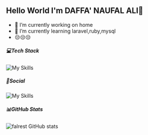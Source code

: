 ## Hello World I'm DAFFA' NAUFAL ALI👋

<!--
**falrest/falrest** is a ✨ _special_ ✨ repository because its `README.md` (this file) appears on your GitHub profile.

Here are some ideas to get you started:

- 🔭 I’m currently working on ...
- 🌱 I’m currently learning ...
- 👯 I’m looking to collaborate on ...
- 🤔 I’m looking for help with ...
- 💬 Ask me about ...
- 📫 How to reach me: ...
- 😄 Pronouns: ...
- ⚡ Fun fact: ...
-->
- 🔭 I’m currently working on home
- 🌱 I’m currently learning laravel,ruby,mysql
- 😒😒😒
##### 💻Tech Stack
![My Skills](https://skillicons.dev/icons?i=html,css,js,php,python,figma,blender,ps)

##### 🪩Social
![My Skills](https://skillicons.dev/icons?i=instagram,linkedin,gmail,twitter)

##### 📊GitHub Stats
![falrest GitHub stats](https://github-readme-stats.vercel.app/api?username=falrest&show_icons=true&theme=transparent)
